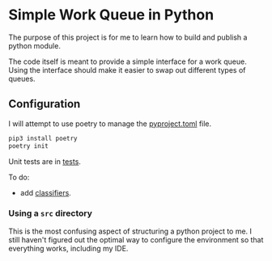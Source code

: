 # Simple Work Queue in Python

The purpose of this project is for me to learn how to build and publish a python module.

The code itself is meant to provide a simple interface for a work queue. Using the interface should make it easier to swap out different types of queues. 

## Configuration

I will attempt to use poetry to manage the [pyproject.toml](pyproject.toml) file. 

```sh
pip3 install poetry
poetry init
```

Unit tests are in [tests](./tests). 

To do:

  * add [classifiers](https://python-poetry.org/docs/pyproject/#classifiers). 


### Using a `src` directory

This is the most confusing aspect of structuring a python project to me. I still haven't figured out the optimal way to configure the environment so that everything works, including my IDE. 

